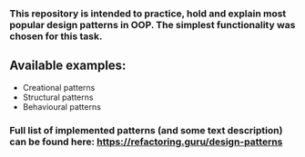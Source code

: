 ### This repository is intended to practice, hold and explain most popular design patterns in OOP. The simplest functionality was chosen for this task.

## Available examples:
- Creational patterns
- Structural patterns
- Behavioural patterns

### Full list of implemented patterns (and some text description) can be found here: https://refactoring.guru/design-patterns
